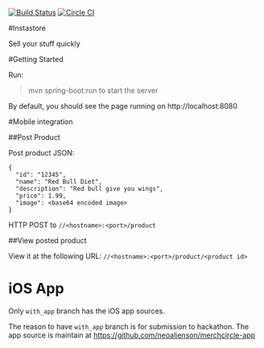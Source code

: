 [![Build Status](https://travis-ci.org/neoalienson/merchcircle-web.svg)](https://travis-ci.org/neoalienson/merchcircle-web)
[![Circle CI](https://circleci.com/gh/neoalienson/merchcircle-web.svg?style=svg)](https://circleci.com/gh/neoalienson/merchcircle-web)

#Instastore

Sell your stuff quickly

#Getting Started

Run:

> mvn spring-boot:run to start the server

By default, you should see the page running on http://localhost:8080

#Mobile integration

##Post Product

Post product JSON:

	{
	  "id": "12345",
	  "name": "Red Bull Diet",
	  "description": "Red bull give you wings",
	  "price": 1.99,
	  "image": <base64 encoded image>
	}
	
HTTP POST to `//<hostname>:<port>/product`

##View posted product

View it at the following URL: `//<hostname>:<port>/product/<product id>`

# iOS App
Only `with_app` branch has the iOS app sources.

The reason to have `with_app` branch is for submission to hackathon. The app source is maintain at https://github.com/neoalienson/merchcircle-app
